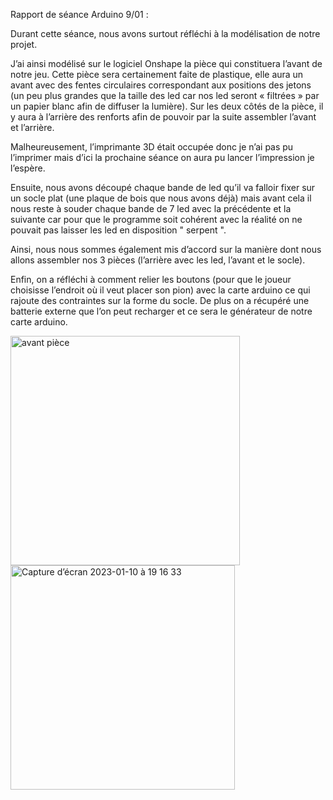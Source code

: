 Rapport de séance Arduino 9/01 : 

Durant cette séance, nous avons surtout réfléchi à la modélisation de notre projet.

J’ai ainsi modélisé sur le logiciel Onshape la pièce qui constituera l’avant de notre jeu. Cette pièce sera certainement faite de plastique, elle aura un avant avec des fentes circulaires correspondant aux positions des jetons (un peu plus grandes que la taille des led car nos led seront « filtrées » par un papier blanc afin de diffuser la lumière). 
Sur les deux côtés de la pièce, il y aura à l’arrière des renforts afin de pouvoir par la suite assembler l’avant et l’arrière.

Malheureusement, l’imprimante 3D était occupée donc je n’ai pas pu l’imprimer mais d’ici la prochaine séance on aura pu lancer l’impression je l’espère. 

Ensuite, nous avons découpé chaque bande de led qu’il va falloir fixer sur un socle plat (une plaque de bois que nous avons déjà) mais avant cela il nous reste à souder chaque bande de 7 led avec la précédente et la suivante car pour que le programme soit cohérent avec la réalité on ne pouvait pas laisser les led en disposition " serpent ". 

Ainsi, nous nous sommes également mis d’accord sur la manière dont nous allons assembler nos 3 pièces (l’arrière avec les led, l’avant et le socle). 

Enfin, on a réfléchi à comment relier les boutons (pour que le joueur choisisse l’endroit où il veut placer son pion) avec la carte arduino ce qui rajoute des contraintes sur la forme du socle.
De plus on a récupéré une batterie externe que l’on peut recharger et ce sera le générateur de notre carte arduino.

 
<img width="367" alt="avant pièce" src="https://user-images.githubusercontent.com/120170016/211630697-dd88c267-1a60-4904-b6da-d9b4336bd89d.png">
<img width="359" alt="Capture d’écran 2023-01-10 à 19 16 33" src="https://user-images.githubusercontent.com/120170016/211630705-0d252289-99df-4ee3-9dde-5effc31ac4ab.png">
